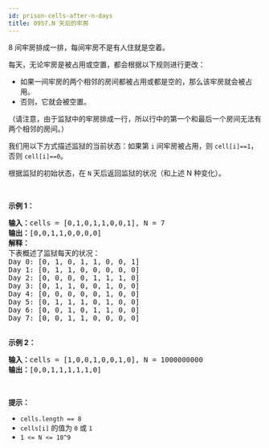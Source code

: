 ```yaml
---
id: prison-cells-after-n-days
title: 0957.N 天后的牢房
---
```

8 间牢房排成一排，每间牢房不是有人住就是空着。

每天，无论牢房是被占用或空置，都会根据以下规则进行更改：


- 如果一间牢房的两个相邻的房间都被占用或都是空的，那么该牢房就会被占用。
- 否则，它就会被空置。

（请注意，由于监狱中的牢房排成一行，所以行中的第一个和最后一个房间无法有两个相邻的房间。）

我们用以下方式描述监狱的当前状态：如果第 <code>i</code> 间牢房被占用，则 <code>cell[i]==1</code>，否则 <code>cell[i]==0</code>。

根据监狱的初始状态，在 <code>N</code> 天后返回监狱的状况（和上述 N 种变化）。

 

**示例 1：**


<pre><strong>输入：</strong>cells = [0,1,0,1,1,0,0,1], N = 7<br/><strong>输出：</strong>[0,0,1,1,0,0,0,0]<br/><strong>解释：<br/></strong>下表概述了监狱每天的状况：<br/>Day 0: [0, 1, 0, 1, 1, 0, 0, 1]<br/>Day 1: [0, 1, 1, 0, 0, 0, 0, 0]<br/>Day 2: [0, 0, 0, 0, 1, 1, 1, 0]<br/>Day 3: [0, 1, 1, 0, 0, 1, 0, 0]<br/>Day 4: [0, 0, 0, 0, 0, 1, 0, 0]<br/>Day 5: [0, 1, 1, 1, 0, 1, 0, 0]<br/>Day 6: [0, 0, 1, 0, 1, 1, 0, 0]<br/>Day 7: [0, 0, 1, 1, 0, 0, 0, 0]<br/><br/></pre>

**示例 2：**


<pre><strong>输入：</strong>cells = [1,0,0,1,0,0,1,0], N = 1000000000<br/><strong>输出：</strong>[0,0,1,1,1,1,1,0]<br/></pre>

 

**提示：**

- <code>cells.length == 8</code>
- <code>cells[i]</code> 的值为 <code>0</code> 或 <code>1</code> 
- <code>1 &lt;= N &lt;= 10^9</code>